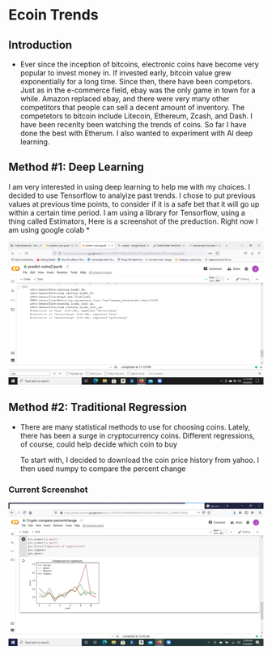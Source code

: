 # Ecoin Trends
 
## Introduction
-
    Ever since the inception of bitcoins, electronic coins have become
very popular to invest money in.  If invested early, bitcoin value grew
exponentially for a long time.  Since then, there have been competors.
Just as in the e-commerce field, ebay was the only game in town for a
while.  Amazon replaced ebay, and there were very many other competitors
that people can sell a decent amount of inventory.  The competetors to
bitcoin include Litecoin, Ethereum, Zcash, and Dash.  I have been recenlty
been watching the trends of coins.  So far I have done the best with Etherum.
I also wanted to experiment with AI deep learning.

## Method #1: Deep Learning

  I am very interested in using deep learning to help me with my choices.
I decided to use Tensorflow to analyize past trends.  I chose to put
previous values at previous time points, to consider if it is a safe bet
that it will go up within a certain time period.  I am using a library
for Tensorflow, using a thing called Estimators,
Here is a screenshot of the preduction.  Right now I am using google colab
*

![alternative text](/screenshots/prediction-text.png "Image Title")

## Method #2: Traditional Regression
-
    There are many statistical methods to use for choosing coins.  Lately,
there has been a surge in cryptocurrency coins.  Different regressions, of
course, could help decide which coin to buy

    To start with, I decided to download the coin price history from yahoo.
I then used numpy to compare the percent change

### Current Screenshot

![picture](screenshots/april2021comparison.jpg)























